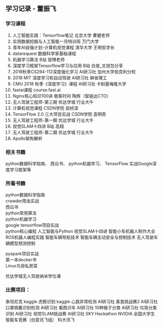 ## 学习记录 - 董振飞
### 学习课程
1. 人工智能实践：Tensorflow笔记  北京大学  曹健老师  
2. 实用数据挖掘与人工智能一月特训班  万门大学  
3. 青年AI自强计划-计算机视觉课程  清华大学  王明哲学长  
4. datarequest  数据科学家基础课程  
5. 机器学习算法  B站  邹博老师  
6. 深度学习框架Tensorflow学习与应用 B站  白夜_叉烧包分享
7. 2018秋季CS294-112深度强化学习  AI研习社  加州大学伯克利分校
8. 2018 MIT 深度学习和自动驾驶  AI研习社  麻省理工
9. CMU 2018 秋季《深度学习》课程  AI研习社  卡耐基梅隆大学
8. fastai课程  course.fast.ai  
9. Nginx核心知识100讲  极客时间  陶辉（智链达CTO）
10. 无人驾驶工程师-第三期  优达学城  行业大牛
11. 计算机视觉课程  CSDN学院  屈桢深
12. TensorFlow 2.0 三大项目实战  CSDN学院  袁明奇
13. 无人驾驶工程师-第一期  优达学城  行业大牛
14. 视觉SLAM十四讲  B站  高翔
15. 无人驾驶工程师-第二期  优达学城  行业大牛
16. Apollo架构解析  



### 相关书籍  
python数据科学指南、
西瓜书、
python机器学习、
TensorFlow 实战Google深度学习框架等  
  
  
### 所看书籍  
python数据科学指南  
crawder爬虫实战  
西瓜书  
python常用算法  
python机器学习  
google tensorflow项目实战  
python核心编程
人工智能与Python
视觉SLAM十四讲
智能小车机器人制作大全
ROS机器人编程实践
智能车辆导航技术
智能车辆主动安全与控制技术
无人驾驶车辆模型预测控制
  
pyspark项目实战  
第一本docker书  
Linux鸟哥私房菜
  
优达学城无人驾驶纳米学位课  
  
### 比赛项目：  
泰坦尼克  kaggle
虎鲸识别  kaggle
心跳异常检测          AI研习社
美食挑战赛2           AI研习社
口罩佩戴识别检测  AI研习社
看图识车                 AI研习社
10种猴子分类         AI研习社
垃圾分类识别         AI研习社
视觉SLAM挑战赛   AI研习社
SKY Hackathon      NVIDIA
全国大学生智能车竞赛（创意讯飞组）   科大讯飞
